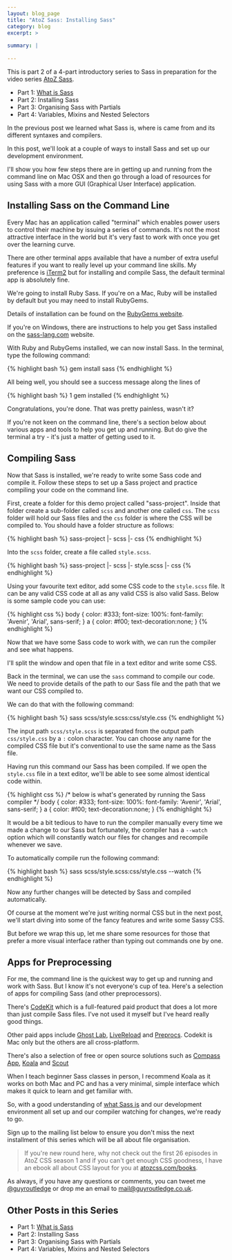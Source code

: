 ```yaml
---
layout: blog_page
title: "AtoZ Sass: Installing Sass"
category: blog
excerpt: >
  
summary: |
  
---
```


This is part 2 of a 4-part introductory series to Sass in preparation
for the video series [AtoZ Sass](http://www.atozsass.com).

* Part 1: [What is Sass](/blog/what-is-sass/)
* Part 2: Installing Sass
* Part 3: Organising Sass with Partials
* Part 4: Variables, Mixins and Nested Selectors

In the previous post we learned what Sass is, where is came from and
its different syntaxes and compilers. 

In this post, we'll look at a couple of ways to install Sass and set up
our development environment.

I'll show you how few steps there are in getting up and running from the
command line on Mac OSX and then go through a load of resources for
using Sass with a more GUI (Graphical User Interface) application.


## Installing Sass on the Command Line

Every Mac has an application called "terminal" which enables power users
to control their machine by issuing a series of commands. It's not the
most attractive interface in the world but it's very fast to work with
once you get over the learning curve.

There are other terminal apps available that have a number of extra
useful features if you want to really level up your command line skills.
My preference is [iTerm2](http://www.iterm2.com) but for installing and
compile Sass, the default terminal app is absolutely fine. 

We're going to install Ruby Sass. If you're on a Mac, Ruby will be
installed by default but you may need to install RubyGems. 

Details of installation can be found on the [RubyGems
website](https://rubygems.org/pages/download). 

If you're on Windows, there are instructions to help you get Sass
installed on the [sass-lang.com](http://sass-lang.com/install) website.

With Ruby and RubyGems installed, we can now install Sass. In the
terminal, type the following command: 

{% highlight bash %}
gem install sass
{% endhighlight %}

All being well, you should see a success message along the lines of 
	
{% highlight bash %}
1 gem installed
{% endhighlight %}

Congratulations, you're done. That was pretty painless, wasn't it?

If you're not keen on the command line, there's a section below about
various apps and tools to help you get up and running. But do give the
terminal a try - it's just a matter of getting used to it.


## Compiling Sass

Now that Sass is installed, we're ready to write some Sass code and
compile it. Follow these steps to set up a Sass project and practice
compiling your code on the command line.

First, create a folder for this demo project called "sass-project".
Inside that folder create a sub-folder called `scss` and another one
called `css`. The `scss` folder will hold our Sass files and the `css`
folder is where the CSS will be compiled to. You should have a folder
structure as follows:

{% highlight bash %}
sass-project
|- scss
|- css
{% endhighlight %}

Into the `scss` folder, create a file called `style.scss`. 

{% highlight bash %}
sass-project
|- scss
   |- style.scss
|- css
{% endhighlight %}

Using your favourite text editor, add some CSS code to the `style.scss`
file. It can be any valid CSS code at all as any valid CSS is also valid Sass.
Below is some sample code you can use:

{% highlight css %}
body {
	color: #333;
	font-size: 100%:
	font-family: 'Avenir', 'Arial', sans-serif;
}
a {
	color: #f00;
	text-decoration:none;
}
{% endhighlight %}

Now that we have some Sass code to work with, we can run the compiler
and see what happens.

I'll split the window and open that file in
a text editor and write some CSS.

Back in the terminal, we can use the `sass` command to compile our code.
We need to provide details of the path to our Sass file and the path
that we want our CSS compiled to.

We can do that with the following command:

{% highlight bash %}
sass scss/style.scss:css/style.css
{% endhighlight %}

The input path `scss/style.scss` is separated from the output path
`css/style.css` by a `:` colon character. You can choose any name for
the compiled CSS file but it's conventional to use the same name as the
Sass file.

Having run this command our Sass has been compiled. If we open the
`style.css` file in a text editor, we'll be able to see some almost
identical code within. 

{% highlight css %}
/* below is what's generated by running the Sass compiler */
body {
	color: #333;
	font-size: 100%:
	font-family: 'Avenir', 'Arial', sans-serif; }
a {
	color: #f00;
	text-decoration:none; }
{% endhighlight %}

It would be a bit tedious to have to run the compiler manually every
time we made a change to our Sass but fortunately, the compiler has
a `--watch` option which will constantly watch our files for changes and
recompile whenever we save.

To automatically compile run the following command:

{% highlight bash %}
sass scss/style.scss:css/style.css --watch
{% endhighlight %}

Now any further changes will be detected by Sass and compiled
automatically.

Of course at the moment we're just writing normal CSS but in the next
post, we'll start diving into some of the fancy features and write some
Sassy CSS.

But before we wrap this up, let me share some resources for those that
prefer a more visual interface rather than typing out commands one by
one.

## Apps for Preprocessing

For me, the command line is the quickest way to get up and running and
work with Sass. But I know it's not everyone's cup of tea. Here's
a selection of apps for compiling Sass (and other preprocessors).

There's [CodeKit](http://incident57.com/codekit/) which is
a full-featured paid product that does a lot more than just compile Sass
files. I've not used it myself but I've heard really good things.

Other paid apps include [Ghost Lab](http://www.vanamco.com/ghostlab),
[LiveReload](http://livereload.com/) and [Preprocs](https://prepros.io/).
Codekit is Mac only but the others are all cross-platform.

There's also a selection of free or open source solutions such as
[Compass App](http://compass.handlino.com/),
[Koala](http://koala-app.com/) and
[Scout](http://mhs.github.io/scout-app/)

When I teach beginner Sass classes in person, I recommend Koala as it
works on both Mac and PC and has a very minimal, simple interface which
makes it quick to learn and get familiar with.

So, with a good understanding of [what Sass is](/what-is-sass) and our
development environment all set up and our compiler watching for
changes, we're ready to go. 

Sign up to the mailing list below to ensure you don't miss the next
installment of this series which will be all about file organisation.

> If you're new round here, why not check out the first 26 episodes in
> AtoZ CSS season 1 and if you can't get enough CSS goodness, I have an
> ebook all about CSS layout for you at
> [atozcss.com/books](http://www.atozcss.com/books).

As always, if you have any questions or comments, you can tweet me
[@guyroutledge](http://www.twitter.com/guyroutledge) or drop me an email 
to [mail@guyroutledge.co.uk](mailto:mail@guyroutledge.co.uk).

## Other Posts in this Series

* Part 1: [What is Sass](/blog/what-is-sass)
* Part 2: Installing Sass
* Part 3: Organising Sass with Partials
* Part 4: Variables, Mixins and Nested Selectors
